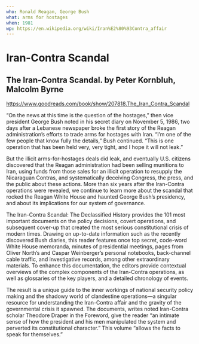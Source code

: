 ```yaml
---
who: Ronald Reagan, George Bush
what: arms for hostages
when: 1981
wp: https://en.wikipedia.org/wiki/Iran%E2%80%93Contra_affair
---
```


# Iran-Contra Scandal

## The Iran-Contra Scandal. by Peter Kornbluh, Malcolm Byrne

<https://www.goodreads.com/book/show/207818.The_Iran_Contra_Scandal>

“On the news at this time is the question of the hostages,” then vice president George Bush noted in his secret diary on November 5, 1986, two days after a Lebanese newspaper broke the first story of the Reagan administration’s efforts to trade arms for hostages with Iran. “I’m one of the few people that know fully the details,” Bush continued. “This is one operation that has been held very, very tight, and I hope it will not leak.”

But the illicit arms-for-hostages deals did leak, and eventually U.S. citizens discovered that the Reagan administration had been selling munitions to Iran, using funds from those sales for an illicit operation to resupply the Nicaraguan Contras, and systematically deceiving Congress, the press, and the public about these actions. More than six years after the Iran-Contra operations were revealed, we continue to learn more about the scandal that rocked the Reagan White House and haunted George Bush’s presidency, and about its implications for our system of governance.

The Iran-Contra Scandal: The Declassified History provides the 101 most important documents on the policy decisions, covert operations, and subsequent cover-up that created the most serious constitutional crisis of modern times. Drawing on up-to-date information such as the recently discovered Bush diaries, this reader features once top secret, code-word White House memoranda, minutes of presidential meetings, pages from Oliver North’s and Caspar Weinberger’s personal notebooks, back-channel cable traffic, and investigative records, among other extraordinary materials. To enhance this documentation, the editors provide contextual overviews of the complex components of the Iran-Contra operations, as well as glossaries of the key players, and a detailed chronology of events.

The result is a unique guide to the inner workings of national security policy making and the shadowy world of clandestine operations—a singular resource for understanding the Iran-Contra affair and the gravity of the governmental crisis it spawned. The documents, writes noted Iran-Contra scholar Theodore Draper in the Foreword, give the reader “an intimate sense of how the president and his men manipulated the system and perverted its constitutional character.” This volume “allows the facts to speak for themselves.”
